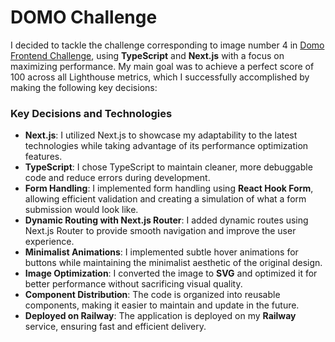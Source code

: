 # DOMO Challenge

I decided to tackle the challenge corresponding to image number 4 in [Domo Frontend Challenge](https://domofrontendchallenge.netlify.app/), using **TypeScript** and **Next.js** with a focus on maximizing performance. My main goal was to achieve a perfect score of 100 across all Lighthouse metrics, which I successfully accomplished by making the following key decisions:


### Key Decisions and Technologies

- **Next.js**: I utilized Next.js to showcase my adaptability to the latest technologies while taking advantage of its performance optimization features.
- **TypeScript**: I chose TypeScript to maintain cleaner, more debuggable code and reduce errors during development.
- **Form Handling**: I implemented form handling using **React Hook Form**, allowing efficient validation and creating a simulation of what a form submission would look like.
- **Dynamic Routing with Next.js Router**: I added dynamic routes using Next.js Router to provide smooth navigation and improve the user experience.
- **Minimalist Animations**: I implemented subtle hover animations for buttons while maintaining the minimalist aesthetic of the original design.
- **Image Optimization**: I converted the image to **SVG** and optimized it for better performance without sacrificing visual quality.
- **Component Distribution**: The code is organized into reusable components, making it easier to maintain and update in the future.
- **Deployed on Railway**: The application is deployed on my **Railway** service, ensuring fast and efficient delivery.